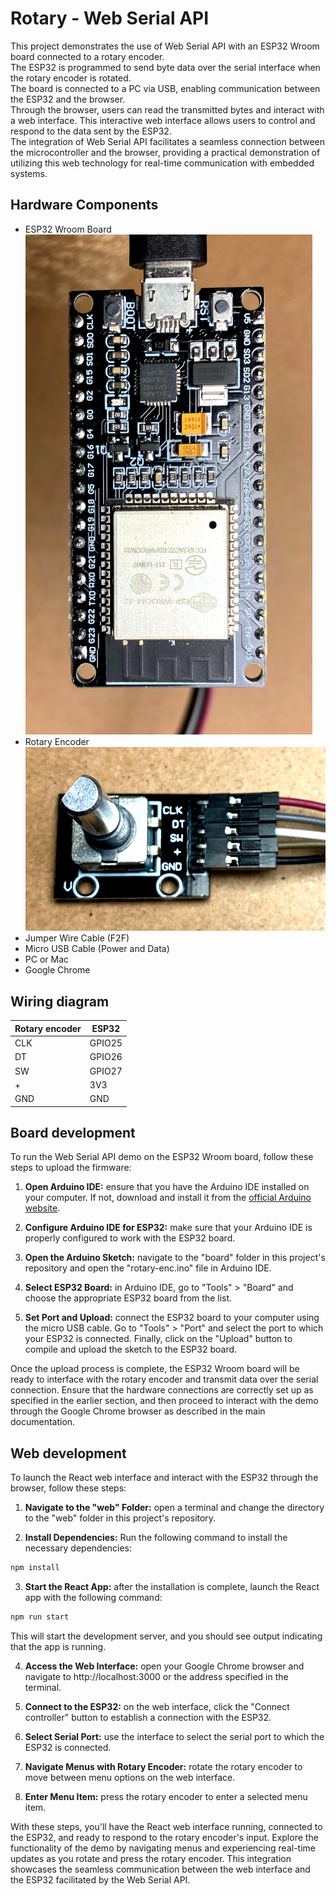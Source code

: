 # Rotary - Web Serial API

This project demonstrates the use of Web Serial API with an ESP32 Wroom board connected to a rotary encoder. \
The ESP32 is programmed to send byte data over the serial interface when the rotary encoder is rotated. \
The board is connected to a PC via USB, enabling communication between the ESP32 and the browser. \
Through the browser, users can read the transmitted bytes and interact with a web interface. This interactive web interface allows users to control and respond to the data sent by the ESP32. \
The integration of Web Serial API facilitates a seamless connection between the microcontroller and the browser, providing a practical demonstration of utilizing this web technology for real-time communication with embedded systems.

## Hardware Components

- ESP32 Wroom Board
![images](imgs/esp32-wroom.png)
- Rotary Encoder
![images](imgs/rotary-encoder.png)
- Jumper Wire Cable (F2F)
- Micro USB Cable (Power and Data)
- PC or Mac
- Google Chrome

## Wiring diagram
| Rotary encoder  | ESP32   |
| --------------- | ------- |
| CLK             | GPIO25  |
| DT              | GPIO26  |
| SW              | GPIO27  |
| +               | 3V3     |
| GND             | GND     |

## Board development

To run the Web Serial API demo on the ESP32 Wroom board, follow these steps to upload the firmware:

1. __Open Arduino IDE:__ ensure that you have the Arduino IDE installed on your computer. If not, download and install it from the [official Arduino website](https://www.arduino.cc/en/software).

2. __Configure Arduino IDE for ESP32:__ make sure that your Arduino IDE is properly configured to work with the ESP32 board.

3. __Open the Arduino Sketch:__ navigate to the "board" folder in this project's repository and open the "rotary-enc.ino" file in Arduino IDE.

4. __Select ESP32 Board:__ in Arduino IDE, go to "Tools" > "Board" and choose the appropriate ESP32 board from the list.

5. __Set Port and Upload:__ connect the ESP32 board to your computer using the micro USB cable. Go to "Tools" > "Port" and select the port to which your ESP32 is connected. Finally, click on the "Upload" button to compile and upload the sketch to the ESP32 board.


Once the upload process is complete, the ESP32 Wroom board will be ready to interface with the rotary encoder and transmit data over the serial connection. Ensure that the hardware connections are correctly set up as specified in the earlier section, and then proceed to interact with the demo through the Google Chrome browser as described in the main documentation.

## Web development

To launch the React web interface and interact with the ESP32 through the browser, follow these steps:

1. __Navigate to the "web" Folder:__ open a terminal and change the directory to the "web" folder in this project's repository.

2. __Install Dependencies:__ Run the following command to install the necessary dependencies:
```bash
npm install
```

3. __Start the React App:__ after the installation is complete, launch the React app with the following command:
```bash
npm run start
```
This will start the development server, and you should see output indicating that the app is running.

4. __Access the Web Interface:__ open your Google Chrome browser and navigate to http://localhost:3000 or the address specified in the terminal.

5. __Connect to the ESP32:__ on the web interface, click the "Connect controller" button to establish a connection with the ESP32.

6. __Select Serial Port:__ use the interface to select the serial port to which the ESP32 is connected.

7. __Navigate Menus with Rotary Encoder:__ rotate the rotary encoder to move between menu options on the web interface.

8. __Enter Menu Item:__ press the rotary encoder to enter a selected menu item.


With these steps, you'll have the React web interface running, connected to the ESP32, and ready to respond to the rotary encoder's input. Explore the functionality of the demo by navigating menus and experiencing real-time updates as you rotate and press the rotary encoder. This integration showcases the seamless communication between the web interface and the ESP32 facilitated by the Web Serial API.